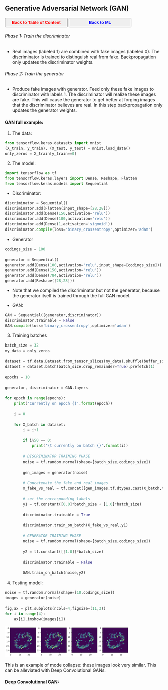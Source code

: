 ## Generative Adversarial Network (GAN)

<a><button name="button" style = "color:red;width:200px;height:30px;cursor:pointer" onclick="window.location.href='https://reynier0611.github.io';">**Back to Table of Content**</button></a> <a><button name="button" style = "color:blue;width:200px;height:30px;cursor:pointer" onclick="window.location.href='https://reynier0611.github.io/ml/ml.html';">**Back to ML**</button></a>

###### Phase 1: Train the discriminator

- Real images (labeled 1) are combined with fake images (labeled 0). The discriminator is trained to distinguish real from fake. Backpropagation only updates the discriminator weights.

###### Phase 2: Train the generator

- Produce fake images with generator. Feed only these fake images to discriminator with labels 1. The discriminator will realize these images are fake. This will cause the generator to get better at forging images that the discriminator believes are real. In this step backpropagation only updates the generator weights.


#### GAN full example:

1. The data:

```python
from tensorflow.keras.datasets import mnist
(X_train, y_train), (X_test, y_test) = mnist.load_data()
only_zeros = X_train[y_train==0]
```

2. The model:

```python
import tensorflow as tf
from tensorflow.keras.layers import Dense, Reshape, Flatten
from tensorflow.keras.models import Sequential
```

- Discriminator:

```python
discriminator = Sequential()
discriminator.add(Flatten(input_shape=[28,28]))
discriminator.add(Dense(150,activation='relu'))
discriminator.add(Dense(100,activation='relu'))
discriminator.add(Dense(1,activation='sigmoid'))
discriminator.compile(loss='binary_crossentropy',optimizer='adam')
```

- Generator

```python
codings_size = 100

generator = Sequential()
generator.add(Dense(100,activation='relu',input_shape=[codings_size]))
generator.add(Dense(150,activation='relu'))
generator.add(Dense(784,activation='relu'))
generator.add(Reshape([28,28]))
```

* Note that we compiled the discriminator but not the generator, because the generator itself is trained through the full GAN model.

- GAN:

```python
GAN = Sequential([generator,discriminator])
discriminator.trainable = False
GAN.compile(loss='binary_crossentropy',optimizer='adam')
```

3. Training batches

```python
batch_size = 32
my_data = only_zeros

dataset = tf.data.Dataset.from_tensor_slices(my_data).shuffle(buffer_size=1000)
dataset = dataset.batch(batch_size,drop_remainder=True).prefetch(1)

epochs = 10

generator, discriminator = GAN.layers

for epoch in range(epochs):
    print('Currently on epoch {}'.format(epoch))
    
    i = 0
    
    for X_batch in dataset:
        i = i+1
        
        if i%50 == 0:
            print('\t currently on batch {}'.format(i))
            
        # DISCRIMINATOR TRAINING PHASE
        noise = tf.random.normal(shape=[batch_size,codings_size])
        
        gen_images = generator(noise)
        
        # Concatenate the fake and real images
        X_fake_vs_real = tf.concat([gen_images,tf.dtypes.cast(X_batch,tf.float32)],axis=0)
        
        # set the corresponding labels
        y1 = tf.constant([0.0]*batch_size + [1.0]*batch_size)
        
        discriminator.trainable = True
        
        discriminator.train_on_batch(X_fake_vs_real,y1)
        
        # GENERATOR TRAINING PHASE
        noise = tf.random.normal(shape=[batch_size,codings_size])
        
        y2 = tf.constant([[1.0]]*batch_size)
        
        discriminator.trainable = False
        
        GAN.train_on_batch(noise,y2)
```

4. Testing model:

```python
noise = tf.random.normal(shape=[10,codings_size])
images = generator(noise)

fig,ax = plt.subplots(ncols=4,figsize=(11,3))
for i in range(4):
    ax[i].imshow(images[i])
```

<img src="img/gan1.jpg" width="400" height="100" style="float: center;" />

This is an example of mode collapse: these images look very similar. This can be alleviated with Deep Convolutional GANs.

#### Deep Convolutional GAN:


